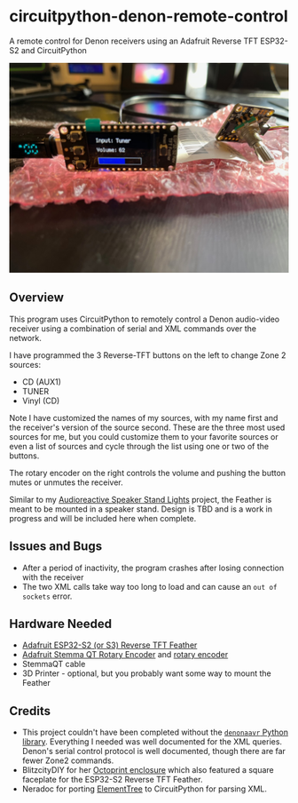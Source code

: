 # circuitpython-denon-remote-control
A remote control for Denon receivers using an Adafruit Reverse TFT ESP32-S2 and CircuitPython

![Adafruit ESP32-S2 Reverse TFT](pics/reverse-tft.jpeg)

## Overview

This program uses CircuitPython to remotely control a Denon audio-video receiver using a combination of serial and XML commands over the network.

I have programmed the 3 Reverse-TFT buttons on the left to change Zone 2 sources:
* CD (AUX1)
* TUNER
* Vinyl (CD)

Note I have customized the names of my sources, with my name first and the receiver's version of the source second.  These are the three most used sources for me, but you could customize them to your favorite sources or even a list of sources and cycle through the list using one or two of the buttons.

The rotary encoder on the right controls the volume and pushing the button mutes or unmutes the receiver.

Similar to my [Audioreactive Speaker Stand Lights](https://github.com/prcutler/speakerstand-lights) project, the Feather is meant to be mounted in a speaker stand.  Design is TBD and is a work in progress and will be included here when complete.

## Issues and Bugs
* After a period of inactivity, the program crashes after losing connection with the receiver
* The two XML calls take way too long to load and can cause an `out of sockets` error.

## Hardware Needed
* [Adafruit ESP32-S2 (or S3) Reverse TFT Feather](https://www.adafruit.com/product/5345)
* [Adafruit Stemma QT Rotary Encoder](https://www.adafruit.com/product/4991) and [rotary encoder](https://www.adafruit.com/product/377)
* StemmaQT cable
* 3D Printer - optional, but you probably want some way to mount the Feather

## Credits

* This project couldn't have been completed without the [`denonaavr` Python library](https://github.com/ol-iver/denonavr).  Everything I needed was well documented for the XML queries. Denon's serial control protocol is well documented, though there are far fewer Zone2 commands.
* BlitzcityDIY for her [Octoprint enclosure](https://www.printables.com/model/392357-circuitpython-octoprint-controller-and-monitor-cas) which also featured a square faceplate for the ESP32-S2 Reverse TFT Feather.
* Neradoc for porting [ElementTree](https://github.com/Neradoc/Circuitpython-ElementTree) to CircuitPython for parsing XML.
